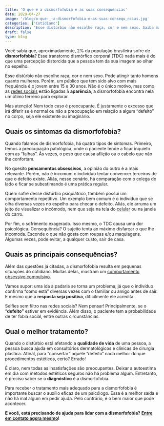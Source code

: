 ```yaml
---
title: 'O que é a dismorfofobia e as suas consequências'
date: 2020-04-27
image: '/blog/o-que-_-a-dismorfofobia-e-as-suas-consequ_ncias.jpg'
categories: ['Cotidiano']
description: 'Esse distúrbio não escolhe raça, cor e nem sexo. Saiba mais sobre ele clicando aqui!'
draft: false
type: blog
---
```


Você sabia que, aproximadamente, 2% da população brasileira sofre de **dismorfofobia**? Esse transtorno dismórfico corporal (TDC) nada mais é do que uma percepção distorcida que a pessoa tem da sua imagem ao olhar no espelho.

Esse distúrbio não escolhe raça, cor e nem sexo. Pode atingir tanto homens quanto mulheres. Porém, um público que tem sido alvo com mais frequência é o jovem entre 15 e 30 anos. Não é o único motivo, mas como as [redes sociais](/como-utilizar-as-redes-sociais-sem-perder-a-produtividade/) estão ligadas à **aparência**, a dismorfofobia encontra nela um ótimo terreno para explorar.

Mas atenção! Nem todo caso é preocupante. É justamente o excesso que irá diferir se é normal ou não a preocupação em relação a algum “defeito” no corpo, seja ele existente ou imaginário.

## **Quais os sintomas da dismorfofobia?**

Quando falamos de dismorfofobia, há quatro tipos de sintomas. Primeiro, temos a preocupação patológica, onde o paciente tende a ficar inquieto com as “falhas”. Às vezes, o peso que causa aflição ou o cabelo que não lhe confortam.

No quesito **pensamentos obsessivos**, a opinião do outro é a mais relevante. Porém, não é incomum o indivíduo tentar convencer terceiros de que o defeito existe. Aliás, nesse cenário, há comparação com o colega do lado e ficar se subestimando é uma prática regular.

Quem sofre desse distúrbio psiquiátrico, também possui um comportamento repetitivo. Um exemplo bem comum é o indivíduo que se olha diversas vezes no espelho para checar o defeito. Aliás, ele arruma um jeito de visualizar o incômodo, nem que seja na tela do [celular](/como-o-uso-excessivo-do-celular-pode-afetar-sua-vida-negativamente/) ou na janela do carro.

Por fim, o sofrimento exagerado. Isso mesmo, o TDC causa uma dor psicológica. Consequência? O sujeito tenta ao máximo disfarçar o que lhe incomoda. Esconde o que não gosta com roupas e/ou maquiagens. Algumas vezes, pode evitar, a qualquer custo, sair de casa.

## **Quais as principais consequências?**

Além das questões já citadas, a dismorfofobia resulta em pequenas situações do cotidiano. Muitas delas, mostram um [comportamento obsessivo compulsivo](/transtorno-obsessivo-compulsivo-toc/).

Vamos supor: uma ida à padaria se torna um problema, já que o indivíduo confirma “como está” diversas vezes com o familiar ou amigo antes de sair. E mesmo que a **resposta seja positiva**, dificilmente ele acredita.

Selfies sem filtro nas redes sociais? Nem pensar! Principalmente, se o “**defeito”** estiver em evidência. Além disso, o paciente tem a probabilidade de ter fobia social, entre outras circunstâncias.

## **Qual o melhor tratamento?**

Quando o distúrbio está afetando a **qualidade de vida** de uma pessoa, a pessoa busca ajuda em consultórios dermatológicos e clínicas de cirurgia plástica. Afinal, para “consertar” aquele “defeito” nada melhor do que procedimentos estéticos, certo? Errado!

É claro, nem todas as insatisfações são preocupantes. Deixar a autoestima em dia com métodos estéticos seguros não há problema algum. Entretanto, é preciso saber se o **diagnóstico** é a dismorfofobia.

Para receber o tratamento mais adequado para a dismorfofobia é importante buscar o auxílio eficaz de um psicólogo. Essa é a melhor saída e não há mal algum em pedir ajuda. Pelo contrário, é o bem maior que pode acontecer.

**E você, está precisando de ajuda para lidar com a dismorfofobia?** [**Entre em contato agora mesmo**](/contato/)**!**

